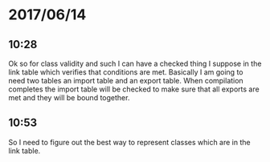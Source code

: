 # 2017/06/14

## 10:28

Ok so for class validity and such I can have a checked thing I suppose in the
link table which verifies that conditions are met. Basically I am going to
need two tables an import table and an export table. When compilation
completes the import table will be checked to make sure that all exports are
met and they will be bound together.

## 10:53

So I need to figure out the best way to represent classes which are in the
link table.
